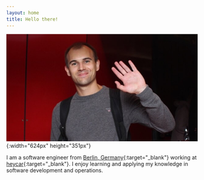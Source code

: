 ```yaml
---
layout: home
title: Hello there!
---
```


![Aleksandr Piatkin](/assets/images/aptkn_home.jpg){:width="624px" height="351px"}

I am a software engineer from [Berlin, Germany](https://www.google.com/maps/place/Berlin/@52.5069312,13.1445498,10z/data=!3m1!4b1!4m5!3m4!1s0x47a84e373f035901:0x42120465b5e3b70!8m2!3d52.5200066!4d13.404954){:target="_blank"} working at [heycar](https://heycar.com){:target="_blank"}. I enjoy learning and applying my knowledge in software development and operations.
